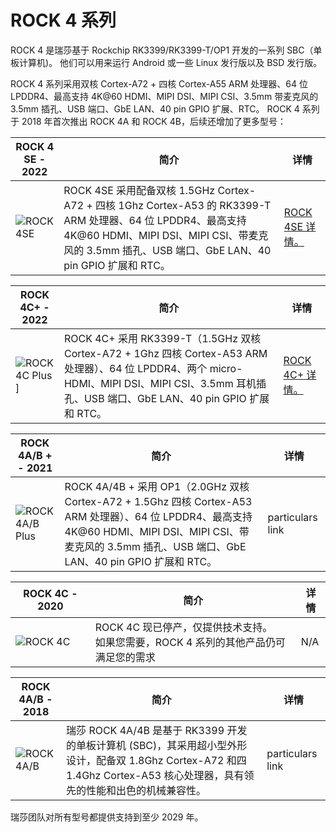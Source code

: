 ﻿---
sidebar_label: '产品简介'
sidebar_position: 2
---

# ROCK 4 系列

ROCK 4 是瑞莎基于 Rockchip RK3399/RK3399-T/OP1 开发的一系列 SBC（单板计算机)。
他们可以用来运行 Android 或一些 Linux 发行版以及 BSD 发行版。

ROCK 4 系列采用双核 Cortex-A72 + 四核 Cortex-A55 ARM 处理器、64 位 LPDDR4、最高支持 4K@60 HDMI、MIPI DSI、MIPI CSI、3.5mm 带麦克风的 3.5mm 插孔、USB 端口、GbE LAN、40 pin GPIO 扩展、RTC。
ROCK 4 系列于 2018 年首次推出 ROCK 4A 和 ROCK 4B，后续还增加了更多型号：

| ROCK 4 SE - 2022 | 简介 | 详情 |
|---|---|---|
|![ROCK 4SE](/img/rock4/4se.webp)|ROCK 4SE 采用配备双核 1.5GHz Cortex-A72 + 四核 1Ghz Cortex-A53 的 RK3399-T ARM 处理器、64 位 LPDDR4、最高支持 4K@60 HDMI、MIPI DSI、MIPI CSI、带麦克风的 3.5mm 插孔、USB 端口、GbE LAN、40 pin GPIO 扩展和 RTC。 | [ROCK 4SE 详情。](/rock4/rock4se) |

| ROCK 4C+ - 2022 | 简介 | 详情 |
|---|---|---|
|![ROCK 4C Plus](/img/rock4/4c+.webp)]|ROCK 4C+ 采用 RK3399-T（1.5GHz 双核 Cortex-A72 + 1Ghz 四核 Cortex-A53 ARM 处理器）、64 位 LPDDR4、两个 micro-HDMI、MIPI DSI、MIPI CSI、3.5mm 耳机插孔、USB 端口、GbE LAN、40 pin GPIO 扩展和 RTC。 | [ROCK 4C+ 详情。](/rock4/rock4c+) |

| ROCK 4A/B + - 2021 | 简介 | 详情 |
|---|---|---|
|![ROCK 4A/B Plus](/img/rock4/4a+.webp)|ROCK 4A/4B + 采用 OP1（2.0GHz 双核 Cortex-A72 + 1.5Ghz 四核 Cortex-A53 ARM 处理器）、64 位 LPDDR4、最高支持 4K@60 HDMI、MIPI DSI、MIPI CSI、带麦克风的 3.5mm 插孔、USB 端口、GbE LAN、40 pin GPIO 扩展和 RTC。 |particulars link|

| ROCK 4C - 2020 | 简介 | 详情 |
|---|---|---|
|![ROCK 4C](/img/rock4/4c.webp)| ROCK 4C 现已停产，仅提供技术支持。<br/>如果您需要，ROCK 4 系列的其他产品仍可满足您的需求 |N/A|

| ROCK 4A/B - 2018 | 简介 | 详情 |
|---|---|---|
|![ROCK 4A/B](/img/rock4/4b.webp)| 瑞莎 ROCK 4A/4B 是基于 RK3399 开发的单板计算机 (SBC)，其采用超小型外形设计，配备双  1.8Ghz Cortex-A72 和四  1.4Ghz Cortex-A53 核心处理器，具有领先的性能和出色的机械兼容性。  |particulars link|

瑞莎团队对所有型号都提供支持到至少 2029 年。

